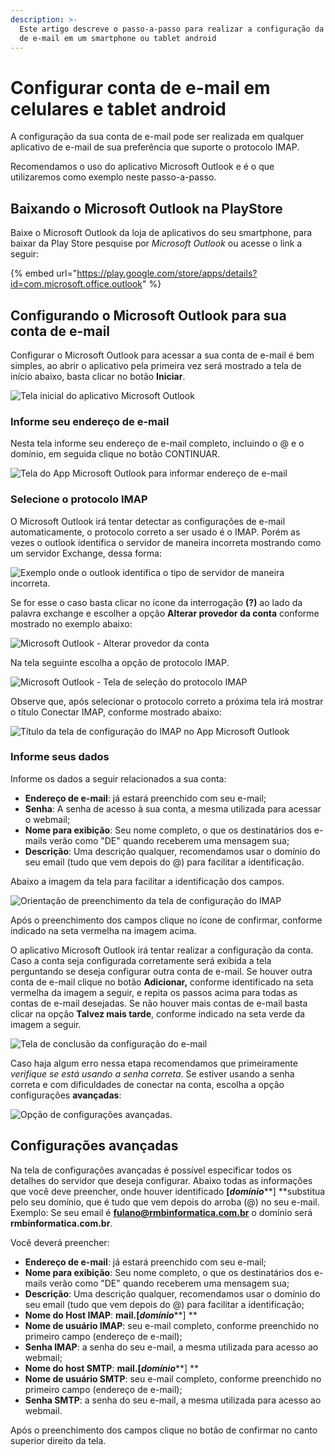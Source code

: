 ```yaml
---
description: >-
  Este artigo descreve o passo-a-passo para realizar a configuração da sua conta
  de e-mail em um smartphone ou tablet android
---
```


# Configurar conta de e-mail em celulares e tablet android

A configuração da sua conta de e-mail pode ser realizada em qualquer aplicativo de e-mail de sua preferência que suporte o protocolo IMAP.

Recomendamos o uso do aplicativo Microsoft Outlook e é o que utilizaremos como exemplo neste passo-a-passo.

## Baixando o Microsoft Outlook na PlayStore

Baixe o Microsoft Outlook da loja de aplicativos do seu smartphone, para baixar da Play Store pesquise por _Microsoft Outlook_ ou acesse o link a seguir:

{% embed url="https://play.google.com/store/apps/details?id=com.microsoft.office.outlook" %}

## Configurando o Microsoft Outlook para sua conta de e-mail

Configurar o Microsoft Outlook para acessar a sua conta de e-mail é bem simples, ao abrir o aplicativo pela primeira vez será mostrado a tela de início abaixo, basta clicar no botão **Iniciar**.

![Tela inicial do aplicativo Microsoft Outlook](../.gitbook/assets/imap01.png)

### Informe seu endereço de e-mail

Nesta tela informe seu endereço de e-mail completo, incluindo o @ e o domínio, em seguida clique no botão CONTINUAR.

![Tela do App Microsoft Outlook para informar endereço de e-mail](../.gitbook/assets/imap02.png)

### Selecione o protocolo IMAP

O Microsoft Outlook irá tentar detectar as configurações de e-mail automaticamente, o protocolo correto a ser usado é o IMAP. Porém as vezes o outlook identifica o servidor de maneira incorreta mostrando como um servidor Exchange, dessa forma:

![Exemplo onde o outlook identifica o tipo de servidor de maneira incorreta.](../.gitbook/assets/imap03.png)

Se for esse o caso basta clicar no ícone da interrogação **(?)** ao lado da palavra exchange e escolher a opção **Alterar provedor da conta** conforme mostrado no exemplo abaixo:

![Microsoft Outlook - Alterar provedor da conta](../.gitbook/assets/imap04.png)

Na tela seguinte escolha a opção de protocolo IMAP.

![Microsoft Outlook - Tela de seleção do protocolo IMAP](../.gitbook/assets/imap05.png)

Observe que, após selecionar o protocolo correto a próxima tela irá mostrar o título Conectar IMAP, conforme mostrado abaixo:

![Título da tela de configuração do IMAP no App Microsoft Outlook](../.gitbook/assets/imap06.png)

### Informe seus dados

Informe os dados a seguir relacionados a sua conta:

* **Endereço de e-mail**: já estará preenchido com seu e-mail;
* **Senha**: A senha de acesso à sua conta, a mesma utilizada para acessar o webmail;
* **Nome para exibição**: Seu nome completo, o que os destinatários dos e-mails verão como "DE" quando receberem uma mensagem sua;
* **Descrição**: Uma descrição qualquer, recomendamos usar o domínio do seu email (tudo que vem depois do @) para facilitar a identificação.

Abaixo a imagem da tela para facilitar a identificação dos campos.

![Orientação de preenchimento da tela de configuração do IMAP](../.gitbook/assets/imap07.png)

Após o preenchimento dos campos clique no ícone de confirmar, conforme indicado na seta vermelha na imagem acima.

O aplicativo Microsoft Outlook irá tentar realizar a configuração da conta. Caso a conta seja configurada corretamente será exibida a tela perguntando se deseja configurar outra conta de e-mail. Se houver outra conta de e-mail clique no botão **Adicionar,** conforme identificado na seta vermelha da imagem a seguir, e repita os passos acima para todas as contas de e-mail desejadas. Se não houver mais contas de e-mail basta clicar na opção **Talvez mais tarde**, conforme indicado na seta verde da imagem a seguir.

![Tela de conclusão da configuração do e-mail](../.gitbook/assets/imap09.png)

Caso haja algum erro nessa etapa recomendamos que primeiramente _verifique se está usando a senha correta_. Se estiver usando a senha correta e com dificuldades de conectar na conta, escolha a opção configurações **avançadas**:

![Opção de configurações avançadas.](../.gitbook/assets/imap08.png)

## Configurações avançadas

Na tela de configurações avançadas é possível especificar todos os detalhes do servidor que deseja configurar. Abaixo todas as informações que você deve preencher, onde houver identificado **\[**_**domínio**_**] **substitua pelo seu domínio, que é tudo que vem depois do arroba (@) no seu e-mail. Exemplo: Se seu email é **fulano@rmbinformatica.com.br** o domínio será **rmbinformatica.com.br**.

Você deverá preencher:

* **Endereço de e-mail**: já estará preenchido com seu e-mail;
* **Nome para exibição**: Seu nome completo, o que os destinatários dos e-mails verão como "DE" quando receberem uma mensagem sua;
* **Descrição**: Uma descrição qualquer, recomendamos usar o domínio do seu email (tudo que vem depois do @) para facilitar a identificação;
* **Nome do Host IMAP**: **mail.\[**_**domínio**_**] **
* **Nome de usuário IMAP**: seu e-mail completo, conforme preenchido no primeiro campo (endereço de e-mail);
* **Senha IMAP**: a senha do seu e-mail, a mesma utilizada para acesso ao webmail;
* **Nome do host SMTP**: **mail.\[**_**domínio**_**] **
* **Nome de usuário SMTP**: seu e-mail completo, conforme preenchido no primeiro campo (endereço de e-mail);
* **Senha SMTP**: a senha do seu e-mail, a mesma utilizada para acesso ao webmail.

Após o preenchimento dos campos clique no botão de confirmar no canto superior direito da tela.
